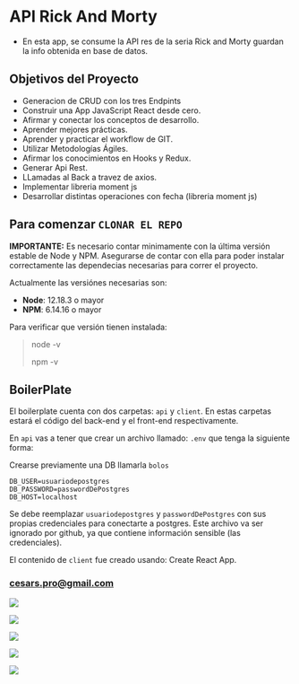 # API Rick And Morty
- En esta app, se consume la API res de la seria Rick and Morty guardan la info obtenida en base de datos.

 

## Objetivos del Proyecto

- Generacion de CRUD con los tres Endpints
- Construir una App JavaScript React desde cero.
- Afirmar y conectar los conceptos de desarrollo.
- Aprender mejores prácticas.
- Aprender y practicar el workflow de GIT.
- Utilizar Metodologías Ágiles.
- Afirmar los conocimientos en Hooks y Redux.
- Generar Api Rest.
- LLamadas al Back a travez de axios.
- Implementar libreria moment js
- Desarrollar distintas operaciones con fecha (libreria moment js)

## Para comenzar `CLONAR EL REPO`

__IMPORTANTE:__ Es necesario contar minimamente con la última versión estable de Node y NPM. Asegurarse de contar con ella para poder instalar correctamente las dependecias necesarias para correr el proyecto.

Actualmente las versiónes necesarias son:

 * __Node__: 12.18.3 o mayor
 * __NPM__: 6.14.16 o mayor

Para verificar que versión tienen instalada:

> node -v
>
> npm -v

## BoilerPlate

El boilerplate cuenta con dos carpetas: `api` y `client`. En estas carpetas estará el código del back-end y el front-end respectivamente.

En `api` vas a tener que crear un archivo llamado: `.env` que tenga la siguiente forma:

Crearse previamente una DB llamarla `bolos`

```
DB_USER=usuariodepostgres
DB_PASSWORD=passwordDePostgres
DB_HOST=localhost
```

Se debe reemplazar `usuariodepostgres` y `passwordDePostgres` con sus propias credenciales para conectarte a postgres. Este archivo va ser ignorado por github, ya que contiene información sensible (las credenciales).

El contenido de `client` fue creado usando: Create React App.

### cesars.pro@gmail.com


 <p align='left'>
    <img src='https://ibb.co/d0yMN2T' </img>
</p>
<p align='left'>
    <img src='https://ibb.co/3fPLv07' </img>
</p>
<p align='left'>
    <img src='https://ibb.co/42sZGKk' </img>
</p>
<p align='left'>
    <img src='https://ibb.co/D5ScCVk' </img>
</p>
<p align='left'>
    <img src='https://ibb.co/vmgyN8T' </img>
</p>

